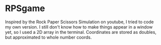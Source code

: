 # RPSgame
Inspired by the Rock Paper Scissors Simulation on youtube, I tried to code my own version. I still don't know how to make things appear in a window yet, so I used a 2D array in the terminal. Coordinates are stored as doubles, but approximated to whole number coords.
